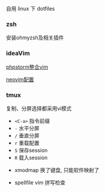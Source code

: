自用 linux 下 dotfiles

### zsh

安装ohmyzsh及相关插件

### ideaVim

[phpstorm整合vim](https://kicoe.com/article/id/44)

[neovim配置](https://github.com/moonprism/nvim)

### tmux

复制、分屏选择都采用vi模式

- `<C-a>` 指令前缀
- `-` 水平分屏
- `/` 垂直分屏
- `r` 重载配置
- `S` 保存session
- `R` 载入session

* xmodmap 换了键盘, 只能软件映射了

* spellfile vim 拼写检查
